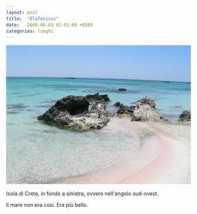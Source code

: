 ```yaml
---
layout: post
title:  "Elafonissi"
date:   2008-06-03 01:01:00 +0100
categories: luoghi
---
```

![Elafonissi](/uploads/2008/07/pict0287.jpg "Elafonissi")

Isola di Creta, in fondo a sinistra, ovvero nell'angolo sud-ovest.

Il mare non era così. Era più bello.